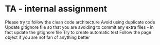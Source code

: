 # TA - internal assignment
Please try to follow the clean code architecture
Avoid using duplicate code
Update gitignore file so that you are avoiding to commit any extra files - in fact update the gitignore file
Try to create automatic test
Follow the page object if you are not fan of anything better